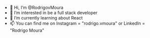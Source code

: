 - 👋 Hi, I’m @RodrigovMoura
- 👀 I’m interested in be a full stack developer
- 🌱 I’m currently learning about React
- 📫 You can find me on Instagram = "rodrigo.vmoura" or LinkedIn = "Rodrigo Moura"
